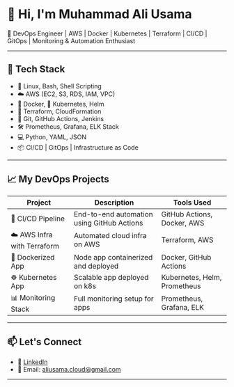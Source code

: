 # 👋 Hi, I'm Muhammad Ali Usama

🚀 DevOps Engineer | AWS | Docker | Kubernetes | Terraform | CI/CD | GitOps | Monitoring & Automation Enthusiast

---

## 🧰 Tech Stack

- 🐧 Linux, Bash, Shell Scripting  
- ☁️ AWS (EC2, S3, RDS, IAM, VPC)
- 🐳 Docker, 🧱 Kubernetes, Helm
- 🔧 Terraform, CloudFormation
- 🔁 Git, GitHub Actions, Jenkins
- 🛠️ Prometheus, Grafana, ELK Stack
- 💻 Python, YAML, JSON
- 📦 CI/CD | GitOps | Infrastructure as Code

---

## 📈 My DevOps Projects

| Project | Description | Tools Used |
|--------|-------------|------------|
| 🔧 CI/CD Pipeline | End-to-end automation using GitHub Actions | GitHub Actions, Docker, AWS |
| ☁️ AWS Infra with Terraform | Automated cloud infra on AWS | Terraform, AWS |
| 🐳 Dockerized App | Node app containerized and deployed | Docker, GitHub Actions |
| ☸️ Kubernetes App | Scalable app deployed on k8s | Kubernetes, Helm, Prometheus |
| 📊 Monitoring Stack | Full monitoring setup for apps | Prometheus, Grafana, ELK |

---

## 📫 Let's Connect

- 💼 [LinkedIn](www.linkedin.com/in/muhammad-ali-usama-b50195192)
- 📧 Email: aliusama.cloud@gmail.com

---
